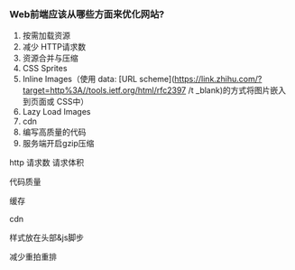 ### Web前端应该从哪些方面来优化网站?

1. 按需加载资源
2. 减少 HTTP请求数
3. 资源合并与压缩
4. CSS Sprites
5. Inline Images（使用 data: [URL scheme](https://link.zhihu.com/?target=http%3A//tools.ietf.org/html/rfc2397 /t _blank)的方式将图片嵌入到页面或 CSS中）
6. Lazy Load Images
7. cdn
8. 编写高质量的代码
9. 服务端开启gzip压缩



http 请求数  请求体积

代码质量

缓存

cdn

样式放在头部&js脚步

减少重拍重排



